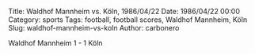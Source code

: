 Title: Waldhof Mannheim vs. Köln, 1986/04/22
Date: 1986/04/22 00:00
Category: sports
Tags: football, football scores, Waldhof Mannheim, Köln
Slug: waldhof-mannheim-vs-koln
Author: carbonero


Waldhof Mannheim 1 - 1 Köln
